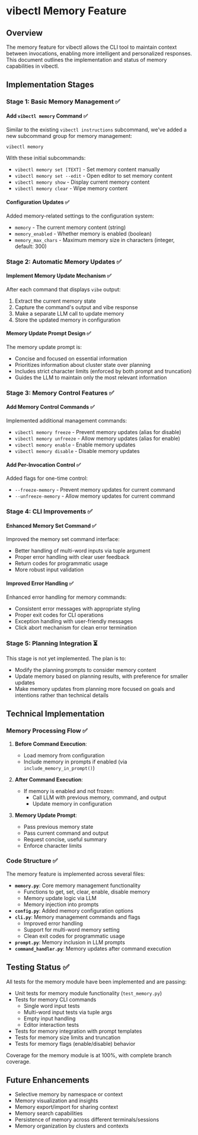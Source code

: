 # vibectl Memory Feature

## Overview

The memory feature for vibectl allows the CLI tool to maintain context between
invocations, enabling more intelligent and personalized responses. This document
outlines the implementation and status of memory capabilities in vibectl.

## Implementation Stages

### Stage 1: Basic Memory Management ✅

#### Add `vibectl memory` Command ✅

Similar to the existing `vibectl instructions` subcommand, we've added a new
subcommand group for memory management:

```zsh
vibectl memory
```

With these initial subcommands:

- `vibectl memory set [TEXT]` - Set memory content manually
- `vibectl memory set --edit` - Open editor to set memory content
- `vibectl memory show` - Display current memory content
- `vibectl memory clear` - Wipe memory content

#### Configuration Updates ✅

Added memory-related settings to the configuration system:

- `memory` - The current memory content (string)
- `memory_enabled` - Whether memory is enabled (boolean)
- `memory_max_chars` - Maximum memory size in characters (integer, default: 300)

### Stage 2: Automatic Memory Updates ✅

#### Implement Memory Update Mechanism ✅

After each command that displays `vibe` output:

1. Extract the current memory state
2. Capture the command's output and vibe response
3. Make a separate LLM call to update memory
4. Store the updated memory in configuration

#### Memory Update Prompt Design ✅

The memory update prompt is:
- Concise and focused on essential information
- Prioritizes information about cluster state over planning
- Includes strict character limits (enforced by both prompt and truncation)
- Guides the LLM to maintain only the most relevant information

### Stage 3: Memory Control Features ✅

#### Add Memory Control Commands ✅

Implemented additional management commands:

- `vibectl memory freeze` - Prevent memory updates (alias for disable)
- `vibectl memory unfreeze` - Allow memory updates (alias for enable)
- `vibectl memory enable` - Enable memory updates
- `vibectl memory disable` - Disable memory updates

#### Add Per-Invocation Control ✅

Added flags for one-time control:

- `--freeze-memory` - Prevent memory updates for current command
- `--unfreeze-memory` - Allow memory updates for current command

### Stage 4: CLI Improvements ✅

#### Enhanced Memory Set Command ✅

Improved the memory set command interface:
- Better handling of multi-word inputs via tuple argument
- Proper error handling with clear user feedback
- Return codes for programmatic usage
- More robust input validation

#### Improved Error Handling ✅

Enhanced error handling for memory commands:
- Consistent error messages with appropriate styling
- Proper exit codes for CLI operations
- Exception handling with user-friendly messages
- Click abort mechanism for clean error termination

### Stage 5: Planning Integration ⏳

This stage is not yet implemented. The plan is to:

- Modify the planning prompts to consider memory content
- Update memory based on planning results, with preference for smaller updates
- Make memory updates from planning more focused on goals and intentions rather
  than technical details

## Technical Implementation

### Memory Processing Flow ✅

1. **Before Command Execution**:
   - Load memory from configuration
   - Include memory in prompts if enabled (via `include_memory_in_prompt()`)

2. **After Command Execution**:
   - If memory is enabled and not frozen:
     - Call LLM with previous memory, command, and output
     - Update memory in configuration

3. **Memory Update Prompt**:
   - Pass previous memory state
   - Pass current command and output
   - Request concise, useful summary
   - Enforce character limits

### Code Structure ✅

The memory feature is implemented across several files:

- **`memory.py`**: Core memory management functionality
  - Functions to get, set, clear, enable, disable memory
  - Memory update logic via LLM
  - Memory injection into prompts
- **`config.py`**: Added memory configuration options
- **`cli.py`**: Memory management commands and flags
  - Improved error handling
  - Support for multi-word memory setting
  - Clean exit codes for programmatic usage
- **`prompt.py`**: Memory inclusion in LLM prompts
- **`command_handler.py`**: Memory updates after command execution

## Testing Status ✅

All tests for the memory module have been implemented and are passing:

- Unit tests for memory module functionality (`test_memory.py`)
- Tests for memory CLI commands
  - Single word input tests
  - Multi-word input tests via tuple args
  - Empty input handling
  - Editor interaction tests
- Tests for memory integration with prompt templates
- Tests for memory size limits and truncation
- Tests for memory flags (enable/disable) behavior

Coverage for the memory module is at 100%, with complete branch coverage.

## Future Enhancements

- Selective memory by namespace or context
- Memory visualization and insights
- Memory export/import for sharing context
- Memory search capabilities
- Persistence of memory across different terminals/sessions
- Memory organization by clusters and contexts
